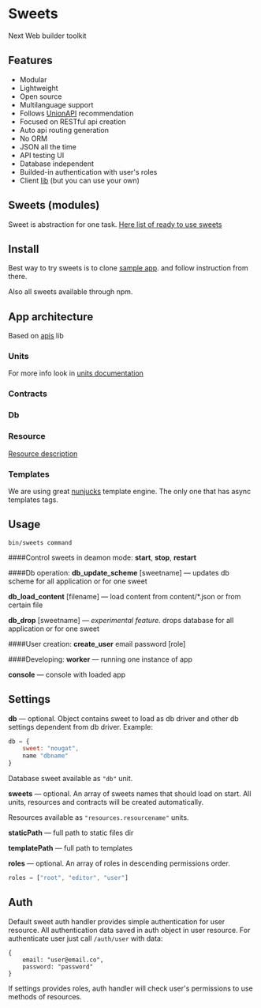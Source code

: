 # Sweets
Next Web builder toolkit

## Features

* Modular
* Lightweight
* Open source
* Multilanguage support
* Follows [UnionAPI](http://unionapi.org) recommendation
* Focused on RESTful api creation
* Auto api routing generation
* No ORM
* JSON all the time
* API testing UI
* Database independent
* Builded-in authentication with user's roles
* Client [lib](http://github.com/swts/swts) (but you can use your own)

## Sweets (modules)
Sweet is abstraction for one task.
[Here list of ready to use sweets](https://github.com/swts/sweets/blob/master/sweets.md)

## Install

Best way to try sweets is to clone [sample app](https://github.com/swts/sample). and follow instruction from there.

Also all sweets available through npm.

## App architecture
Based on [apis](https://github.com/dimsmol/apis) lib
### Units
For more info look in [units documentation](https://github.com/dimsmol/units)
### Contracts
### Db
### Resource
[Resource description](https://github.com/swts/sweets/blob/master/resource.md)
### Templates
We are using great [nunjucks](http://jlongster.github.io/nunjucks/) template engine. The only one that has async templates tags.

## Usage
    bin/sweets command

####Control sweets in deamon mode:
**start**,
**stop**,
**restart**

####Db operation:
**db_update_scheme** [sweetname]
— updates db scheme for all application or for one sweet

**db_load_content** [filename]
— load content from content/*.json or from certain file

**db_drop** [sweetname] 
— *experimental feature.* drops database for all application or for one sweet

####User creation:
**create_user** email password [role]

####Developing:
**worker**
— running one instance of app

**console**
— console with loaded app

## Settings
**db**
— optional. Object contains sweet to load as db driver and other db settings dependent from db driver. Example:
```js
db = {
    sweet: "nougat",
    name "dbname"
}
```
Database sweet available as `"db"` unit.

**sweets**
— optional. An array of sweets names that should load on start. All units, resources and contracts will be created automatically.

Resources available as `"resources.resourcename"` units.

**staticPath**
— full path to static files dir

**templatePath**
— full path to templates

**roles**
— optional. An array of roles in descending permissions order.
```js
roles = ["root", "editor", "user"]
```

## Auth
Default sweet auth handler provides simple authentication for user resource. All authentication data saved in auth object in user resource. For authenticate user just call `/auth/user` with data: 
```
{
    email: "user@email.co",
    password: "password"    
}
```

If settings provides roles, auth handler will check user's permissions to use methods of resources.
